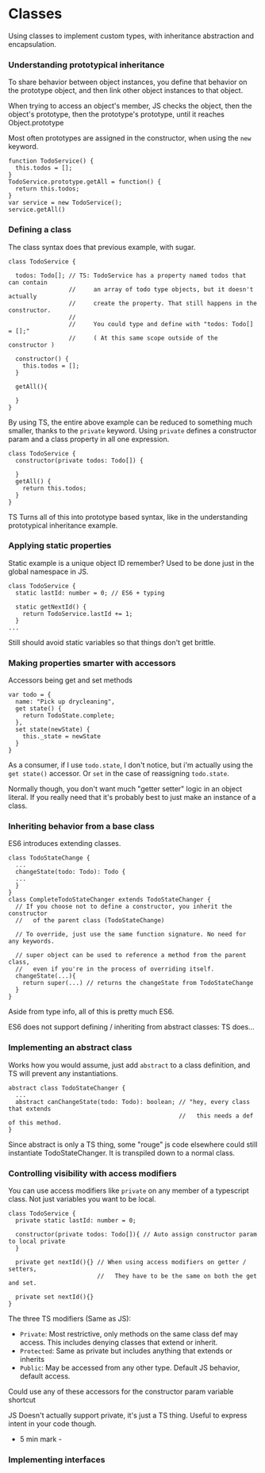 # Classes
Using classes to implement custom types, with inheritance abstraction and 
encapsulation.

### Understanding prototypical inheritance
To share behavior between object instances, you define that behavior on the 
prototype object, and then link other object instances to that object.

When trying to access an object's member, JS checks the object, then the object's
prototype, then the prototype's prototype, until it reaches Object.prototype

Most often prototypes are assigned in the constructor, when using the `new`
keyword. 

```
function TodoService() {
  this.todos = [];
}
TodoService.prototype.getAll = function() {
  return this.todos;
}
var service = new TodoService();
service.getAll()
```

### Defining a class
The class syntax does that previous example, with sugar.

```
class TodoService {

  todos: Todo[]; // TS: TodoService has a property named todos that can contain
                 //     an array of todo type objects, but it doesn't actually
                 //     create the property. That still happens in the constructor.
                 //     
                 //     You could type and define with "todos: Todo[] = [];"
                 //     ( At this same scope outside of the constructor )

  constructor() {
    this.todos = [];
  }

  getAll(){

  }
}
```

By using TS, the entire above example can be reduced to something much smaller,
thanks to the `private` keyword. Using `private` defines a constructor param and
a class property in all one expression.

```
class TodoService {
  constructor(private todos: Todo[]) {

  }
  getAll() {
    return this.todos;
  }
}
```

TS Turns all of this into prototype based syntax, like in the understanding
prototypical inheritance example.

### Applying static properties

Static example is a unique object ID remember? Used to be done just in the global
namespace in JS.

```
class TodoService {
  static lastId: number = 0; // ES6 + typing

  static getNextId() {
    return TodoService.lastId += 1;
  }
...
```

Still should avoid static variables so that things don't get brittle.

### Making properties smarter with accessors
Accessors being get and set methods

```
var todo = {
  name: "Pick up drycleaning",
  get state() {
    return TodoState.complete;
  },
  set state(newState) {
    this._state = newState
  }
}
```

As a consumer, if I use `todo.state`, I don't notice, but i'm actually using
the `get state()` accessor. Or `set` in the case of reassigning `todo.state`.

Normally though, you don't want much "getter setter" logic in an object literal.
If you really need that it's probably best to just make an instance of a class.

### Inheriting behavior from a base class

ES6 introduces extending classes.

```
class TodoStateChange {
  ...
  changeState(todo: Todo): Todo {
  ...
  }
}
class CompleteTodoStateChanger extends TodoStateChanger {
  // If you choose not to define a constructor, you inherit the constructor
  //   of the parent class (TodoStateChange)

  // To override, just use the same function signature. No need for any keywords.

  // super object can be used to reference a method from the parent class,
  //   even if you're in the process of overriding itself. 
  changeState(...){
    return super(...) // returns the changeState from TodoStateChange
  }
}
```

Aside from type info, all of this is pretty much ES6.

ES6 does not support defining / inheriting from abstract classes: TS does...

### Implementing an abstract class

Works how you would assume, just add `abstract` to a class definition, and TS 
will prevent any instantiations. 

```
abstract class TodoStateChanger {
  ...
  abstract canChangeState(todo: Todo): boolean; // "hey, every class that extends
                                                //   this needs a def of this method.
}
```

Since abstract is only a TS thing, some "rouge" js code elsewhere could still
instantiate TodoStateChanger. It is transpiled down to a normal class.

### Controlling visibility with access modifiers

You can use access modifiers like `private` on any member of a typescript class.
Not just variables you want to be local.

```
class TodoService {
  private static lastId: number = 0;

  constructor(private todos: Todo[]){ // Auto assign constructor param to local private
  }

  private get nextId(){} // When using access modifiers on getter / setters,
                         //   They have to be the same on both the get and set.

  private set nextId(){}
}
```
The three TS modifiers (Same as JS):
- `Private`: Most restrictive, only methods on the same class def may access. This includes denying classes that extend or inherit.
- `Protected`: Same as private but includes anything that extends or inherits
- `Public`: May be accessed from any other type. Default JS behavior, default access.

Could use any of these accessors for the constructor param variable shortcut

JS Doesn't actually support private, it's just a TS thing. Useful to express
intent in your code though.

- 5 min mark -

### Implementing interfaces